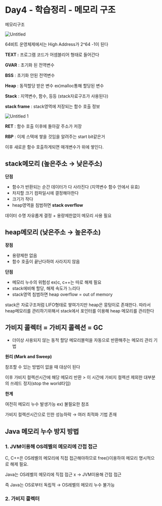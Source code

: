 # Day4 - 학습정리 - 메모리 구조

메모리구조

![Untitled](https://user-images.githubusercontent.com/52225690/126689298-24dae141-2d49-4e53-92ed-ca5510f8cc21.png)


64비트 운영체제에서는 High Address가 2^64 -1이 된다

**TEXT :** 프로그램 코드가 어셈블리어 형태로 들어간다

**GVAR** : 초기화 된 전역변수

**BSS** : 초기화 안된 전역변수

**Heap** : 동적할당 받은 변수 ex)malloc통해 할당된 변수

**Stack** : 지역변수, 함수, 등등 (stack자료구조가 사용된다)

 

**stack frame** : stack영역에 저장되는 함수 호출 정보

![Untitled 1](https://user-images.githubusercontent.com/52225690/126689295-08e30f8f-77fa-4c2b-9c6e-98aa5086e116.png)


**RET** : 함수 호출 이후에 돌아갈 주소가 저장

**RBP** : 이제 스택에 쌓을 것임을 알려주는 start bit같은거

이후 새로운 함수 호출하게되면 매개변수가 위에 쌓인다.

## **stack메모리** (높은주소 → 낮은주소)

**단점**

- 함수가 반환되는 순간 데이터가 다 사라진다 (지역변수 함수 안에서 유효)
- 차지할 크기 컴파일시에 결정해야한다
- 크기가 작다
- heap영역을 침범하면 **stack overflow**

데이터 수명 자유롭게 결정 + 용량제한없이 메모리 사용 필요

## **heap메모리 (낮은주소 → 높은주소)**

**장점**

- 용량제한 없음
- 함수 호출이 끝난다하여 사라지지 않음

**단점**

- 메모리 누수의 위험성 ex)c, c++는 따로 해제 필요
- stack에비해 할당, 해제 속도가 느리다
- stack영역 침범하면 heap overflow = out of memory

stack은 자료구조처럼 LIFO형태로 쌓여가지만 heap은 뭉텅이로 존재한다. 따라서 heap메모리를 관리하기위해서 stack에서 포인터를 이용해 heap 메모리를 관리한다

## **가비지 콜렉터 = 가비지 콜렉션 = GC**

- 더이상 사용되지 않는 동적 할당 메모리블럭을 자동으로 반환해주는 메모리 관리 기법

**원리 (Mark and Sweep)**

참조할 수 있는 방법이 없을 때 대상이 된다

이후 가비지 컬렉션시간에 해당 메모리 반환 > 이 시간에 가비지 컬렉션 제외한 대부분의 쓰레드 정지(stop the world타임)

**한계**

여전히 메모리 누수 발생가능 ex) 불필요한 참조

가비지 컬렉션시간으로 인한 성능하락 → 여러 최적화 기법 존재

## **Java 메모리 누수 방지 방법**

### 1. **JVM이용해 OS레벨의 메모리에 간접 접근**

C, C++은 OS레벨의 메모리에 직접 접근해야하므로 free()이용하여 메모리 명시적으로 해제 필요.

Java는 OS레벨의 메모리에 직접 접근 x → JVM이용해 간접 접근

즉 Java는 OS로부터 독립적 → OS레벨의 메모리 누수 불가능

### 2. **가비지 콜렉터**
